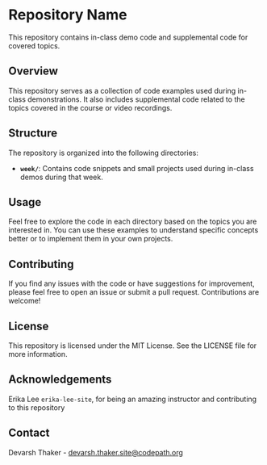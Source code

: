 # Repository Name

This repository contains in-class demo code and supplemental code for covered topics.

## Overview

This repository serves as a collection of code examples used during in-class demonstrations. It also includes supplemental code related to the topics covered in the course or video recordings.

## Structure

The repository is organized into the following directories:

- **`week/`**: Contains code snippets and small projects used during in-class demos during that week.

## Usage

Feel free to explore the code in each directory based on the topics you are interested in. You can use these examples to understand specific concepts better or to implement them in your own projects.

## Contributing

If you find any issues with the code or have suggestions for improvement, please feel free to open an issue or submit a pull request. Contributions are welcome!

## License

This repository is licensed under the MIT License. See the LICENSE file for more information.

## Acknowledgements

Erika Lee `erika-lee-site`, for being an amazing instructor and contributing to this repository

## Contact

Devarsh Thaker - devarsh.thaker.site@codepath.org

